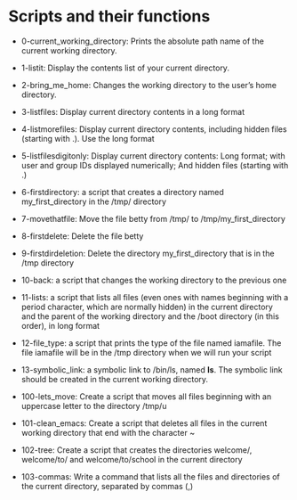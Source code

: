 # Scripts and their functions

* 0-current_working_directory:  Prints the absolute path name of the current working directory.

* 1-listit:  Display the contents list of your current directory.

* 2-bring_me_home:  Changes the working directory to the user’s home directory.

* 3-listfiles: Display current directory contents in a long format

* 4-listmorefiles: Display current directory contents, including hidden files (starting with .). Use the long format

* 5-listfilesdigitonly: Display current directory contents: Long format; with user and group IDs displayed numerically; And hidden files (starting with .)

* 6-firstdirectory: a script that creates a directory named my_first_directory in the /tmp/ directory

* 7-movethatfile: Move the file betty from /tmp/ to /tmp/my_first_directory

* 8-firstdelete: Delete the file betty

* 9-firstdirdeletion: Delete the directory my_first_directory that is in the /tmp directory

* 10-back: a script that changes the working directory to the previous one

* 11-lists: a script that lists all files (even ones with names beginning with a period character, which are normally hidden) in the current directory and the parent of the working directory and the /boot directory (in this order), in long format

* 12-file_type: a script that prints the type of the file named iamafile. The file iamafile will be in the /tmp directory when we will run your script

* 13-symbolic_link: a symbolic link to /bin/ls, named __ls__. The symbolic link should be created in the current working directory.

* 100-lets_move: Create a script that moves all files beginning with an uppercase letter to the directory /tmp/u

* 101-clean_emacs: Create a script that deletes all files in the current working directory that end with the character ~

* 102-tree: Create a script that creates the directories welcome/, welcome/to/ and welcome/to/school in the current directory

* 103-commas: Write a command that lists all the files and directories of the current directory, separated by commas (,)
